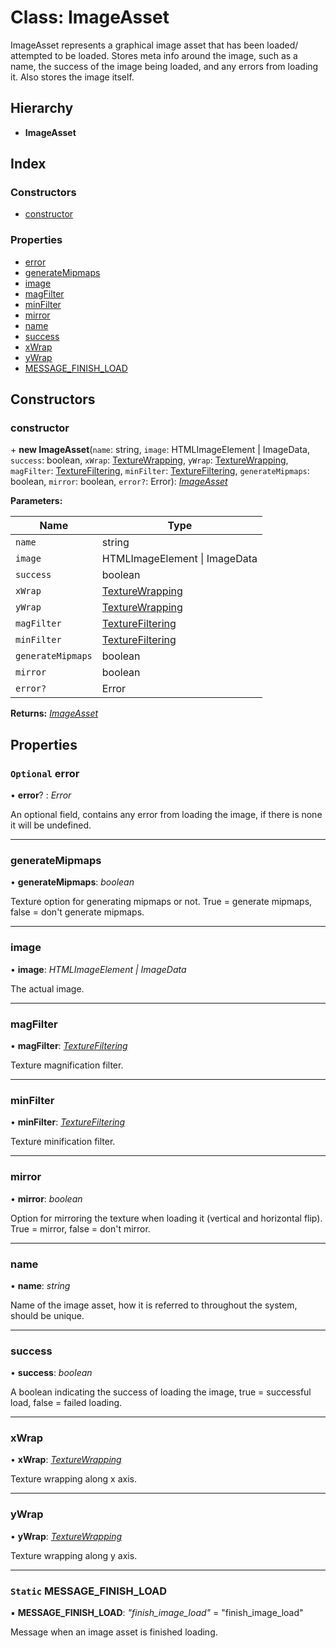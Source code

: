 
# Class: ImageAsset

ImageAsset represents a graphical image asset that has been loaded/
attempted to be loaded.
Stores meta info around the image, such as a name, the success
of the image being loaded, and any errors from loading it.
Also stores the image itself.

## Hierarchy

* **ImageAsset**

## Index

### Constructors

* [constructor](imageasset.md#constructor)

### Properties

* [error](imageasset.md#optional-error)
* [generateMipmaps](imageasset.md#generatemipmaps)
* [image](imageasset.md#image)
* [magFilter](imageasset.md#magfilter)
* [minFilter](imageasset.md#minfilter)
* [mirror](imageasset.md#mirror)
* [name](imageasset.md#name)
* [success](imageasset.md#success)
* [xWrap](imageasset.md#xwrap)
* [yWrap](imageasset.md#ywrap)
* [MESSAGE_FINISH_LOAD](imageasset.md#static-message_finish_load)

## Constructors

###  constructor

\+ **new ImageAsset**(`name`: string, `image`: HTMLImageElement | ImageData, `success`: boolean, `xWrap`: [TextureWrapping](../enums/texturewrapping.md), `yWrap`: [TextureWrapping](../enums/texturewrapping.md), `magFilter`: [TextureFiltering](../enums/texturefiltering.md), `minFilter`: [TextureFiltering](../enums/texturefiltering.md), `generateMipmaps`: boolean, `mirror`: boolean, `error?`: Error): *[ImageAsset](imageasset.md)*

**Parameters:**

Name | Type |
------ | ------ |
`name` | string |
`image` | HTMLImageElement &#124; ImageData |
`success` | boolean |
`xWrap` | [TextureWrapping](../enums/texturewrapping.md) |
`yWrap` | [TextureWrapping](../enums/texturewrapping.md) |
`magFilter` | [TextureFiltering](../enums/texturefiltering.md) |
`minFilter` | [TextureFiltering](../enums/texturefiltering.md) |
`generateMipmaps` | boolean |
`mirror` | boolean |
`error?` | Error |

**Returns:** *[ImageAsset](imageasset.md)*

## Properties

### `Optional` error

• **error**? : *Error*

An optional field, contains any error from loading the image, if there is
none it will be undefined.

___

###  generateMipmaps

• **generateMipmaps**: *boolean*

Texture option for generating mipmaps or not.
True = generate mipmaps, false = don't generate mipmaps.

___

###  image

• **image**: *HTMLImageElement | ImageData*

The actual image.

___

###  magFilter

• **magFilter**: *[TextureFiltering](../enums/texturefiltering.md)*

Texture magnification filter.

___

###  minFilter

• **minFilter**: *[TextureFiltering](../enums/texturefiltering.md)*

Texture minification filter.

___

###  mirror

• **mirror**: *boolean*

Option for mirroring the texture when loading it (vertical and horizontal
flip). True = mirror, false = don't mirror.

___

###  name

• **name**: *string*

Name of the image asset, how it is referred to throughout the system,
should be unique.

___

###  success

• **success**: *boolean*

A boolean indicating the success of loading the image, true = successful
load, false = failed loading.

___

###  xWrap

• **xWrap**: *[TextureWrapping](../enums/texturewrapping.md)*

Texture wrapping along x axis.

___

###  yWrap

• **yWrap**: *[TextureWrapping](../enums/texturewrapping.md)*

Texture wrapping along y axis.

___

### `Static` MESSAGE_FINISH_LOAD

▪ **MESSAGE_FINISH_LOAD**: *"finish_image_load"* = "finish_image_load"

Message when an image asset is finished loading.
